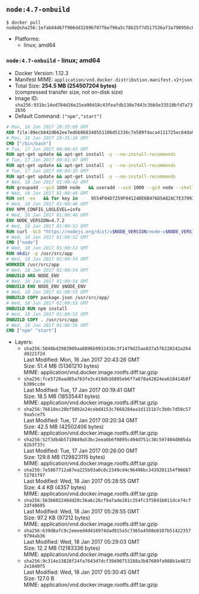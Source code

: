 ## `node:4.7-onbuild`

```console
$ docker pull node@sha256:1efab84d67f906dd32896f07fbe796a5c78b25f7d517536af3a790956c831971
```

-	Platforms:
	-	linux; amd64

### `node:4.7-onbuild` - linux; amd64

-	Docker Version: 1.12.3
-	Manifest MIME: `application/vnd.docker.distribution.manifest.v2+json`
-	Total Size: **254.5 MB (254507204 bytes)**  
	(compressed transfer size, not on-disk size)
-	Image ID: `sha256:931bc14ed704d26e21ea90d18c43feafdb138e7d43c3bb5e33510bfd7a732b56`
-	Default Command: `["npm","start"]`

```dockerfile
# Mon, 16 Jan 2017 20:35:09 GMT
ADD file:89ecb642d662ee7edbb868340551106d51336c7e589fdaca4111725ec64da957 in / 
# Mon, 16 Jan 2017 20:35:16 GMT
CMD ["/bin/bash"]
# Tue, 17 Jan 2017 00:00:45 GMT
RUN apt-get update && apt-get install -y --no-install-recommends 		ca-certificates 		curl 		wget 	&& rm -rf /var/lib/apt/lists/*
# Tue, 17 Jan 2017 00:01:07 GMT
RUN apt-get update && apt-get install -y --no-install-recommends 		bzr 		git 		mercurial 		openssh-client 		subversion 				procps 	&& rm -rf /var/lib/apt/lists/*
# Tue, 17 Jan 2017 00:04:35 GMT
RUN apt-get update && apt-get install -y --no-install-recommends 		autoconf 		automake 		bzip2 		file 		g++ 		gcc 		imagemagick 		libbz2-dev 		libc6-dev 		libcurl4-openssl-dev 		libdb-dev 		libevent-dev 		libffi-dev 		libgdbm-dev 		libgeoip-dev 		libglib2.0-dev 		libjpeg-dev 		libkrb5-dev 		liblzma-dev 		libmagickcore-dev 		libmagickwand-dev 		libmysqlclient-dev 		libncurses-dev 		libpng-dev 		libpq-dev 		libreadline-dev 		libsqlite3-dev 		libssl-dev 		libtool 		libwebp-dev 		libxml2-dev 		libxslt-dev 		libyaml-dev 		make 		patch 		xz-utils 		zlib1g-dev 	&& rm -rf /var/lib/apt/lists/*
# Wed, 18 Jan 2017 01:00:42 GMT
RUN groupadd --gid 1000 node   && useradd --uid 1000 --gid node --shell /bin/bash --create-home node
# Wed, 18 Jan 2017 01:00:46 GMT
RUN set -ex   && for key in     9554F04D7259F04124DE6B476D5A82AC7E37093B     94AE36675C464D64BAFA68DD7434390BDBE9B9C5     0034A06D9D9B0064CE8ADF6BF1747F4AD2306D93     FD3A5288F042B6850C66B31F09FE44734EB7990E     71DCFD284A79C3B38668286BC97EC7A07EDE3FC1     DD8F2338BAE7501E3DD5AC78C273792F7D83545D     B9AE9905FFD7803F25714661B63B535A4C206CA9     C4F0DFFF4E8C1A8236409D08E73BC641CC11F4C8   ; do     gpg --keyserver ha.pool.sks-keyservers.net --recv-keys "$key";   done
# Wed, 18 Jan 2017 01:00:46 GMT
ENV NPM_CONFIG_LOGLEVEL=info
# Wed, 18 Jan 2017 01:00:46 GMT
ENV NODE_VERSION=4.7.2
# Wed, 18 Jan 2017 01:00:52 GMT
RUN curl -SLO "https://nodejs.org/dist/v$NODE_VERSION/node-v$NODE_VERSION-linux-x64.tar.xz"   && curl -SLO "https://nodejs.org/dist/v$NODE_VERSION/SHASUMS256.txt.asc"   && gpg --batch --decrypt --output SHASUMS256.txt SHASUMS256.txt.asc   && grep " node-v$NODE_VERSION-linux-x64.tar.xz\$" SHASUMS256.txt | sha256sum -c -   && tar -xJf "node-v$NODE_VERSION-linux-x64.tar.xz" -C /usr/local --strip-components=1   && rm "node-v$NODE_VERSION-linux-x64.tar.xz" SHASUMS256.txt.asc SHASUMS256.txt   && ln -s /usr/local/bin/node /usr/local/bin/nodejs
# Wed, 18 Jan 2017 01:00:52 GMT
CMD ["node"]
# Wed, 18 Jan 2017 01:00:53 GMT
RUN mkdir -p /usr/src/app
# Wed, 18 Jan 2017 01:00:54 GMT
WORKDIR /usr/src/app
# Wed, 18 Jan 2017 01:00:54 GMT
ONBUILD ARG NODE_ENV
# Wed, 18 Jan 2017 01:00:54 GMT
ONBUILD ENV NODE_ENV $NODE_ENV
# Wed, 18 Jan 2017 01:00:55 GMT
ONBUILD COPY package.json /usr/src/app/
# Wed, 18 Jan 2017 01:00:55 GMT
ONBUILD RUN npm install
# Wed, 18 Jan 2017 01:00:55 GMT
ONBUILD COPY . /usr/src/app
# Wed, 18 Jan 2017 01:00:56 GMT
CMD ["npm" "start"]
```

-	Layers:
	-	`sha256:5040bd2983909aa8896b9932438c3f1479d25ae837a5f6220242a264d0221f2d`  
		Last Modified: Mon, 16 Jan 2017 20:43:26 GMT  
		Size: 51.4 MB (51361210 bytes)  
		MIME: application/vnd.docker.image.rootfs.diff.tar.gzip
	-	`sha256:fce5728aad85a763fe3c419db16885eb6f7a670a42824ea618414b8fb309ccde`  
		Last Modified: Tue, 17 Jan 2017 00:19:41 GMT  
		Size: 18.5 MB (18535441 bytes)  
		MIME: application/vnd.docker.image.rootfs.diff.tar.gzip
	-	`sha256:76610ec20bf5892e24cebd4153c7668284aa1d1151b7c3b0c7d50c579aa5ce75`  
		Last Modified: Tue, 17 Jan 2017 00:20:34 GMT  
		Size: 42.5 MB (42502406 bytes)  
		MIME: application/vnd.docker.image.rootfs.diff.tar.gzip
	-	`sha256:52f3db4b5710849a53bc2eea0b6f0895c494d751c38c597404d805da82b3f37c`  
		Last Modified: Tue, 17 Jan 2017 00:26:00 GMT  
		Size: 129.8 MB (129823115 bytes)  
		MIME: application/vnd.docker.image.rootfs.diff.tar.gzip
	-	`sha256:7e5867712a67ea225b93a0c0c2349cd4c96496bc3439201154f9666752781f97`  
		Last Modified: Wed, 18 Jan 2017 05:28:55 GMT  
		Size: 4.4 KB (4357 bytes)  
		MIME: application/vnd.docker.image.rootfs.diff.tar.gzip
	-	`sha256:563b602246dd20c36a6c26cf8a7ade281c354fc375841b011dce74cf2df48695`  
		Last Modified: Wed, 18 Jan 2017 05:28:55 GMT  
		Size: 97.2 KB (97212 bytes)  
		MIME: application/vnd.docker.image.rootfs.diff.tar.gzip
	-	`sha256:639d8afc9c2eeeed4d416974dad915a5c7365a4508e0107b514223579794ab36`  
		Last Modified: Wed, 18 Jan 2017 05:29:03 GMT  
		Size: 12.2 MB (12183336 bytes)  
		MIME: application/vnd.docker.image.rootfs.diff.tar.gzip
	-	`sha256:9c314e13828f24fa7643d7dcf39d90753288a3b87689fa988b1e48722e1840f5`  
		Last Modified: Wed, 18 Jan 2017 05:30:45 GMT  
		Size: 127.0 B  
		MIME: application/vnd.docker.image.rootfs.diff.tar.gzip
